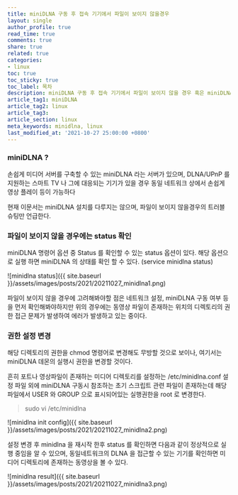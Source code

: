```yaml
---
title: miniDLNA 구동 후 접속 기기에서 파일이 보이지 않을경우
layout: single
author_profile: true
read_time: true
comments: true
share: true
related: true
categories:
- linux
toc: true
toc_sticky: true
toc_label: 목차
description: miniDLNA 구동 후 접속 기기에서 파일이 보이지 않을 경우 혹은 miniDLNA 상태가 에러인경우
article_tag1: miniDLNA
article_tag2: linux
article_tag3: 
article_section: linux
meta_keywords: minidlna, linux
last_modified_at: '2021-10-27 25:00:00 +0800'
---
```


### miniDLNA ?

손쉽게 미디어 서버를 구축할 수 있는 miniDLNA 라는 서버가 있으며, DLNA/UPnP 를 지원하는 스마트 TV 나 그에 대응되는 기기가 있을 경우 동일 네트워크 상에서 손쉽게 영상 플레이 등이 가능하다

현재 이문서는 miniDLNA 설치를 다루지는 않으며, 파일이 보이지 않을경우의 트러블 슈팅만 언급한다.



### 파일이 보이지 않을 경우에는 status 확인

miniDLNA 명령어 옵션 중 Status  를 확인할 수 있는 status 옵션이 있다. 해당 옵션으로 실행 하면 miniDLNA 의 상태를 확인 할 수 있다. (service minidlna status)

![minidlna status]({{ site.baseurl }}/assets/images/posts/2021/20211027_minidlna1.png)

파일이 보이지 않을 경우에 고려해봐야할 점은 네트워크 설정, miniDLNA 구동 여부 등을 먼저 확인해봐야하지만 위의 경우에는 동영상 파일이 존재하는 위치의 디렉토리의 권한 접근 문제가 발생하여 에러가 발생하고 있는 중이다.



### 권한 설정 변경

해당 디렉토리의 권한을 chmod 명령어로 변경해도 무방할 것으로 보이나, 여기서는 miniDLNA 데몬의 실행시 권한을 변경할 것이다.

흔히 포트나 영상파일이 존재하는 미디어 디렉토리를 설정하는 /etc/minidlna.conf 설정 파일 외에 miniDLNA 구동시 참조하는 초기 스크립트 관련 파일이 존재하는데 해당 파일에서 USER 와 GROUP 으로 표시되어있는 실행권한을 root 로 변경한다.

> sudo vi /etc/minidlna

![minidlna init config]({{ site.baseurl }}/assets/images/posts/2021/20211027_minidlna2.png)

설정 변경 후 minidlna 을 재시작 한후 status 를 확인하면 다음과 같이 정상적으로 실행 중임을 알 수 있으며, 동일네트워크의 DLNA 을 접근할 수 있는 기기를 확인하면 미디어 디렉토리에 존재하는 동영상을 볼 수 있다.

![minidlna result]({{ site.baseurl }}/assets/images/posts/2021/20211027_minidlna3.png)



